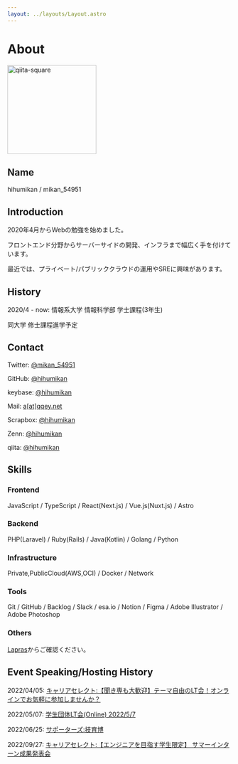 ```yaml
---
layout: ../layouts/Layout.astro
---
```

# About

<img width="200" alt="qiita-square" src="https://avatars.githubusercontent.com/u/26848713?v=4">

## Name

hihumikan / mikan_54951

## Introduction

2020年4月からWebの勉強を始めました。

フロントエンド分野からサーバーサイドの開発、インフラまで幅広く手を付けています。

最近では、プライベート/パブリッククラウドの運用やSREに興味があります。

## History

2020/4 - now: 情報系大学 情報科学部 学士課程(3年生)

同大学 修士課程進学予定

## Contact

Twitter: [@mikan_54951](https://twitter.com/mikan_54951)

GitHub: [@hihumikan](https://github.com/hihumikan)

keybase: [@hihumikan](https://keybase.io/hihumikan)

Mail: [a[at]qqey.net](mailto:a@qqey.net)

Scrapbox: [@hihumikan](https://scrapbox.io/dev-hihumikan/)

Zenn: [@hihumikan](https://zenn.dev/hihumikan)

qiita: [@hihumikan](https://qiita.com/hihumikan)

## Skills

### Frontend

JavaScript / TypeScript / React(Next.js) / Vue.js(Nuxt.js) / Astro

### Backend

PHP(Laravel) / Ruby(Rails) / Java(Kotlin) / Golang / Python

### Infrastructure

Private,PublicCloud(AWS,OCI) / Docker / Network

### Tools

Git / GitHub / Backlog / Slack / esa.io / Notion / Figma / Adobe Illustrator / Adobe Photoshop

### Others

[Lapras](https://lapras.com/public/NF3FKZY)からご確認ください。

## Event Speaking/Hosting History

2022/04/05: [キャリアセレクト:【聞き専も大歓迎】テーマ自由のLT会！オンラインでお気軽に参加しませんか？](https://careerselect-studygroup.connpass.com/event/242576/)

2022/05/07: [学生団体LT会(Online) 2022/5/7](https://sysken.connpass.com/event/243739/)

2022/06/25: [サポーターズ:技育博](https://talent.supporterz.jp/geekhaku/2022/)

2022/09/27: [キャリアセレクト:【エンジニアを目指す学生限定】 サマーインターン成果発表会](https://careerselect-studygroup.connpass.com/event/258392/)
